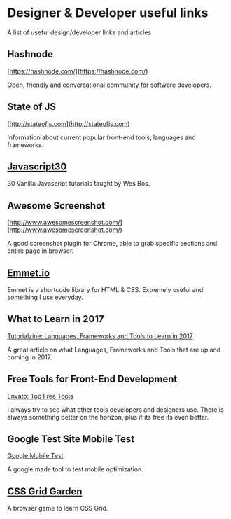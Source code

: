 # Designer & Developer useful links
A list of useful design/developer links and articles

## Hashnode
[https://hashnode.com/](https://hashnode.com/)

Open, friendly and conversational community for software developers.

## State of JS
[http://stateofjs.com](http://stateofjs.com)

Information about current popular front-end tools, languages and frameworks.

## [Javascript30]

30 Vanilla Javascript tutorials taught by Wes Bos.

## Awesome Screenshot
[http://www.awesomescreenshot.com/](http://www.awesomescreenshot.com/)

A good screenshot plugin for Chrome, able to grab specific sections and entire page in browser.

## [Emmet.io]

Emmet is a shortcode library for HTML & CSS. Extremely useful and something I use everyday.

## What to Learn in 2017
[Tutorialzine: Languages, Frameworks and Tools to Learn in 2017]

A great article on what Languages, Frameworks and Tools that are up and coming in 2017.

## Free Tools for Front-End Development
[Envato: Top Free Tools]

I always try to see what other tools developers and designers use. There is always something better on the horizon, plus if its free its even better.

## Google Test Site Mobile Test
[Google Mobile Test]

A google made tool to test mobile optimization. 

## [CSS Grid Garden]

A browser game to learn CSS Grid.

[Javascript30]: https://javascript30.com/
[Emmet.io]: http://emmet.io/
[CSS Grid Garden]: http://cssgridgarden.com/
[Google Mobile Test]: https://testmysite.withgoogle.com/
[Envato: Top Free Tools]: https://medium.com/envato/our-top-10-free-tools-for-frontend-web-development-15d8a6052652/
[Tutorialzine: Languages, Frameworks and Tools to Learn in 2017]: http://tutorialzine.com/2016/12/the-languages-frameworks-tools-you-should-learn-in-2017/